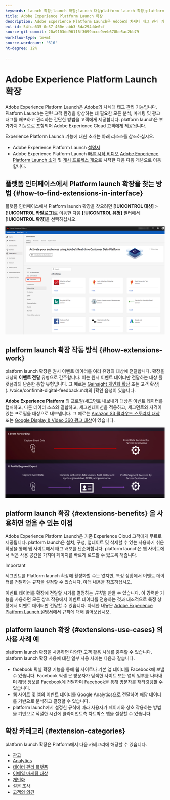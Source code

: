 ```yaml
---
keywords: launch 확장;launch 확장;launch 대상platform launch 확장;platform launch 확장;platform launch 대상
title: Adobe Experience Platform Launch 확장
description: Adobe Experience Platform Launch은 Adobe의 차세대 태그 관리 기능입니다. Platform Launch는 관련 고객 환경을 향상하는 데 필요한 모든 분석, 마케팅 및 광고 태그를 배포하고 관리하는 간단한 방법을 고객에게 제공합니다.
exl-id: 54fca635-0e37-460e-abb3-5da294d4e0cf
source-git-commit: 20a9103dd96116f3099bccc9eeb678be5ac2bb79
workflow-type: tm+mt
source-wordcount: '616'
ht-degree: 12%

---
```


# Adobe Experience Platform Launch 확장

Adobe Experience Platform Launch은 Adobe의 차세대 태그 관리 기능입니다. Platform Launch는 관련 고객 환경을 향상하는 데 필요한 모든 분석, 마케팅 및 광고 태그를 배포하고 관리하는 간단한 방법을 고객에게 제공합니다. platform launch은 부가가치 기능으로 포함되어 Adobe Experience Cloud 고객에게 제공됩니다.

Experience Platform Launch 기능에 대한 소개는 아래 리소스를 참조하십시오.

- Adobe Experience Platform Launch [설명서](https://experienceleague.adobe.com/docs/launch/using/home.html)
- Adobe Experience Platform Launch [빠른 시작 비디오](https://experienceleague.adobe.com/docs/launch/using/intro/get-started/videos.html?) [Adobe Experience Platform Launch 소개](https://www.youtube.com/embed/rwqqkG1SERU) 및 [게시 프로세스 개요](https://helpx.adobe.com/kr/analytics/how-to/adobe-launch-publishing-process.html)로 시작한 다음 다음 개념으로 이동합니다.

## 플랫폼 인터페이스에서 Platform launch 확장을 찾는 방법 {#how-to-find-extensions-in-interface}

플랫폼 인터페이스에서 Platform launch 확장을 찾으려면 **[!UICONTROL 대상]** > **[!UICONTROL 카탈로그]**&#x200B;로 이동한 다음 **[!UICONTROL 유형]** 필터에서 **[!UICONTROL 확장]**&#x200B;을 선택하십시오.

![인터페이스의 확장 필터](../../assets/catalog/launch-extensions/filter.png)

## platform launch 확장 작동 방식 {#how-extensions-work}

platform launch 확장은 원시 이벤트 데이터를 여러 유형의 대상에 전달합니다. 확장을 대상의 **이벤트 전달** 유형으로 간주합니다. 이는 원시 이벤트 데이터만 전달하는 대상 플랫폼과의 단순한 통합 유형입니다. 그 예로는 [Gainsight 개인화 확장](../personalization/gainsight.md) 또는 고객 확장](../voice/confirmit-digital-feedback.md)의 [확인 음성이 있습니다.

**Adobe Experience Platform** 의 프로필/세그먼트 내보내기 대상은 이벤트 데이터를 캡처하고, 다른 데이터 소스와 결합하고, 세그멘테이션을 적용하고, 세그먼트와 자격이 있는 프로필을 대상으로 내보냅니다. 그 예로는 [Amazon S3 클라우드 스토리지 대상](../cloud-storage/amazon-s3.md) 또는 [Google Display &amp; Video 360 광고 대상](../advertising/google-dv360.md)이 있습니다.

![다른 대상과 비교 Experience Platform Launch 확장](../../assets/common/launch-and-other-destinations.png)

## platform launch 확장 {#extensions-benefits} 을 사용하면 얻을 수 있는 이점

Adobe Experience Platform Launch은 기존 Experience Cloud 고객에게 무료로 제공됩니다. platform launch은 설치, 구성, 업데이트 및 삭제할 수 있는 사용하기 쉬운 확장을 통해 웹 사이트에서 태그 배포를 단순화합니다. platform launch은 웹 사이트에서 적은 사용 공간을 가지며 페이지를 빠르게 로드할 수 있도록 해줍니다.

>[!IMPORTANT]
>
>세그먼트를 Platform launch 확장에 활성화할 수는 없지만, 특정 상황에서 이벤트 데이터를 전달하는 규칙을 설정할 수 있습니다. 아래 내용을 참조하십시오.

이벤트 데이터를 확장에 전달할 시기를 결정하는 *규칙*&#x200B;을 만들 수 있습니다. 이 강력한 기능을 사용하면 모든 상호 작용에서 이벤트 데이터를 전송하는 것과 대조적으로 특정 상황에서 이벤트 데이터만 전달할 수 있습니다. 자세한 내용은 [Adobe Experience Platform Launch 설명서](https://experienceleague.adobe.com/docs/launch/using/reference/manage-resources/rules.html)에서 규칙에 대해 읽어보십시오.

## platform launch 확장 {#extensions-use-cases} 의 사용 사례 예

platform launch 확장을 사용하면 다양한 고객 활용 사례를 충족할 수 있습니다. platform launch 확장 사용에 대한 일부 사용 사례는 다음과 같습니다.

- facebook 픽셀 확장 기능을 통해 웹 사이트나 기본 앱 데이터를 Facebook에 보낼 수 있습니다. Facebook 픽셀 은 방문자가 탐색한 사이트 또는 앱의 일부를 나타내며 해당 정보를 Facebook에 전달하며 Facebook을 통해 방문자를 재타깃팅할 수 있습니다.
- 웹 사이트 및 앱의 이벤트 데이터를 Google Analytics으로 전달하여 해당 데이터를 기반으로 분석하고 결정할 수 있습니다.
- platform launch에서 설정한 규칙에 따라 사용자가 페이지와 상호 작용하는 방법을 기반으로 적절한 시간에 클라이언트측 차트박스 앱을 설정할 수 있습니다.

## 확장 카테고리 {#extension-categories}

platform launch 확장은 Platform에서 다음 카테고리에 해당할 수 있습니다.

- [광고](../advertising/overview.md)
- [Analytics](../analytics/overview.md)
- [데이터 관리 플랫폼](../data-management/overview.md)
- [이메일 마케팅 대상](../email-marketing/overview.md)
- [개인화](../personalization/overview.md)
- [설문 조사](../survey/overview.md)
- [고객의 의견](../voice/overview.md)
